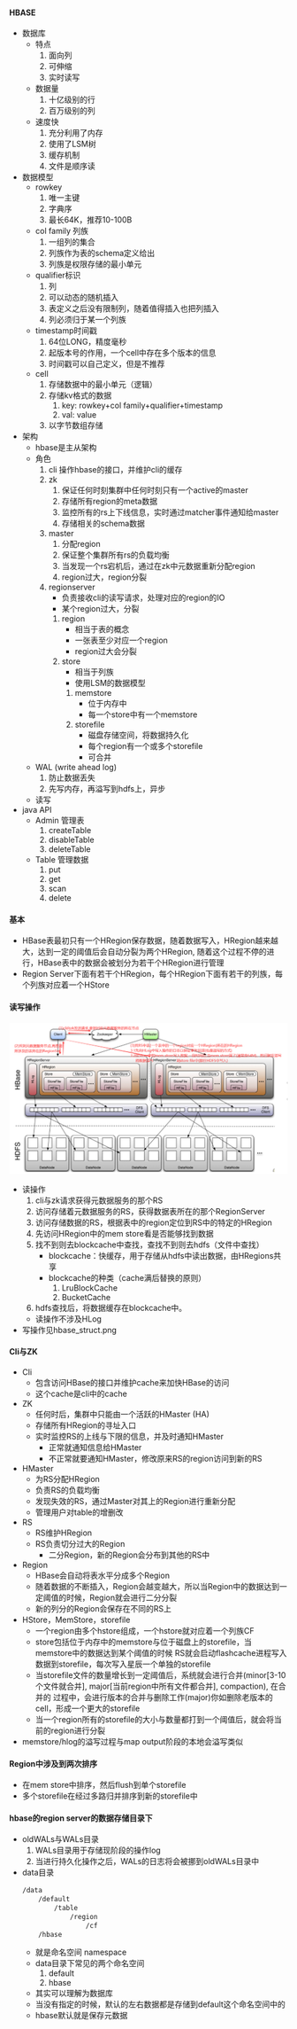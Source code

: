 #### HBASE
* 数据库
    * 特点
        1. 面向列
        2. 可伸缩
        3. 实时读写
    * 数据量
        1. 十亿级别的行
        2. 百万级别的列
    * 速度快
        1. 充分利用了内存
        2. 使用了LSM树
        3. 缓存机制
        4. 文件是顺序读
* 数据模型
    * rowkey
        1. 唯一主键
        2. 字典序
        3. 最长64K，推荐10-100B
    * col family 列族
        1. 一组列的集合
        2. 列族作为表的schema定义给出
        3. 列族是权限存储的最小单元
    * qualifier标识
        1. 列
        2. 可以动态的随机插入
        3. 表定义之后没有限制列，随着值得插入也把列插入
        4. 列必须归于某一个列族
    * timestamp时间戳
        1. 64位LONG，精度毫秒
        2. 起版本号的作用，一个cell中存在多个版本的信息
        3. 时间戳可以自己定义，但是不推荐
    * cell
        1. 存储数据中的最小单元（逻辑）
        2. 存储kv格式的数据
            1. key: rowkey+col family+qualifier+timestamp
            2. val: value
        3. 以字节数组存储
 * 架构
    * hbase是主从架构
    * 角色
        1. cli 操作hbase的接口，并维护cli的缓存
        2. zk
            1. 保证任何时刻集群中任何时刻只有一个active的master
            2. 存储所有region的meta数据
            3. 监控所有的rs上下线信息，实时通过matcher事件通知给master
            4. 存储相关的schema数据
        3. master
            1. 分配region
            2. 保证整个集群所有rs的负载均衡
            3. 当发现一个rs宕机后，通过在zk中元数据重新分配region
            4. region过大，region分裂
        4. regionserver
            * 负责接收cli的读写请求，处理对应的region的IO
            * 某个region过大，分裂
            1. region
                * 相当于表的概念
                * 一张表至少对应一个region
                * region过大会分裂
            2. store
                * 相当于列族
                * 使用LSM的数据模型
                1. memstore
                    * 位于内存中
                    * 每一个store中有一个memstore
                2. storefile
                    * 磁盘存储空间，将数据持久化
                    * 每个region有一个或多个storefile
                    * 可合并
    * WAL (write ahead log)
        1. 防止数据丢失
        2. 先写内存，再溢写到hdfs上，异步
    * 读写
* java API
    * Admin 管理表
        1. createTable
        2. disableTable
        3. deleteTable
    * Table 管理数据
        1. put
        2. get
        3. scan
        4. delete
                
#### 基本
* HBase表最初只有一个HRegion保存数据，随着数据写入，HRegion越来越大，达到一定的阈值后会自动分裂为两个HRegion,
    随着这个过程不停的进行，HBase表中的数据会被划分为若干个HRegion进行管理
* Region Server下面有若干个HRegion，每个HRegion下面有若干的列族，每个列族对应着一个HStore
#### 读写操作
![](imgs/hbase_struct.png)
* 读操作
    1. cli与zk请求获得元数据服务的那个RS
    2. 访问存储着元数据服务的RS，获得数据表所在的那个RegionServer
    3. 访问存储数据的RS，根据表中的region定位到RS中的特定的HRegion
    4. 先访问HRegion中的mem store看是否能够找到数据
    5. 找不到则去blockcache中查找，查找不到则去hdfs（文件中查找）
        * blockcache：快缓存，用于存储从hdfs中读出数据，由HRegions共享
        * blockcache的种类（cache满后替换的原则）
            1. LruBlockCache
            2. BucketCache
    6. hdfs查找后，将数据缓存在blockcache中。
    * 读操作不涉及HLog
* 写操作见hbase_struct.png

#### Cli与ZK
* Cli
    * 包含访问HBase的接口并维护cache来加快HBase的访问
    * 这个cache是cli中的cache
* ZK
    * 任何时后，集群中只能由一个活跃的HMaster   (HA)
    * 存储所有HRegion的寻址入口
    * 实时监控RS的上线与下限的信息，并及时通知HMaster
        * 正常就通知信息给HMaster
        * 不正常就要通知HMaster，修改原来RS的region访问到新的RS
* HMaster
    * 为RS分配HRegion
    * 负责RS的负载均衡
    * 发现失效的RS，通过Master对其上的Region进行重新分配
    * 管理用户对table的增删改
* RS
    * RS维护HRegion
    * RS负责切分过大的Region
        * 二分Region，新的Region会分布到其他的RS中
* Region
    * HBase会自动将表水平分成多个Region
    * 随着数据的不断插入，Region会越变越大，所以当Region中的数据达到一定阈值的时候，Region就会进行二分分裂
    * 新的列分的Region会保存在不同的RS上
* HStore，MemStore，storefile
    * 一个region由多个hstore组成，一个hstore就对应着一个列族CF
    * store包括位于内存中的memstore与位于磁盘上的storefile，当memstore中的数据达到某个阈值的时候
        RS就会启动flashcache进程写入数据到storefile，每次写入星辰一个单独的storefile
    * 当storefile文件的数量增长到一定阈值后，系统就会进行合并(minor[3-10个文件就合并], major[当前region中所有文件都合并], compaction), 在合并的
        过程中，会进行版本的合并与删除工作(major)你如删除老版本的cell，形成一个更大的storefile
    * 当一个region所有的storefile的大小与数量都打到一个阈值后，就会将当前的region进行分裂
* memstore/hlog的溢写过程与map output阶段的本地会溢写类似
#### Region中涉及到两次排序
* 在mem store中排序，然后flush到单个storefile
* 多个storefile在经过多路归并排序到新的storefile中

#### hbase的region server的数据存储目录下
* oldWALs与WALs目录
    1. WALs目录用于存储现阶段的操作log
    2. 当进行持久化操作之后，WALs的日志将会被挪到oldWALs目录中
* data目录
    ```
    /data
        /default
            /table
                /region
                    /cf
        /hbase
    ```
    * 就是命名空间 namespace
    * data目录下常见的两个命名空间
        1. default
        2. hbase
    * 其实可以理解为数据库
    * 当没有指定的时候，默认的左右数据都是存储到default这个命名空间中的
    * hbase默认就是保存元数据

